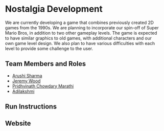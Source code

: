 # Nostalgia Development

We are currently developing a game that combines previously created 2D games from the 1990s. We are planning to incorporate our spin-off of Super Mario Bros, in addition to two other gameplay levels. The game is expected to have similar graphics to old games, with additional characters and our own game level design. We also plan to have various difficulties with each level to provide some challenge to the user.

## Team Members and Roles

* [Arushi Sharma](https://github.com/Arushi64/-CIS641-HW2-Sharma) 
* [Jeremy Wood](https://github.com/woodjer18/CIS641-HW2-Wood.git)
* [Pridhvinath Chowdary Marathi](https://github.com/Pridhvi2297/CIS641-HW2-Marathi)
* [Adilakshmi](https://github.com/adi798915/641-Hw2-jammigumpula)

## Run Instructions

## Website
